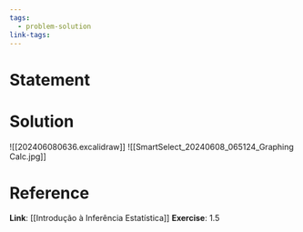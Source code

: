 ```yaml
---
tags:
  - problem-solution
link-tags:
---
```

# Statement 


# Solution
![[202406080636.excalidraw]]
![[SmartSelect_20240608_065124_Graphing Calc.jpg]]
# Reference
**Link**: [[Introdução à Inferência Estatística]]
**Exercise**: 1.5